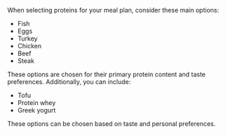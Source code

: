 When selecting proteins for your meal plan, consider these main options:
- Fish
- Eggs
- Turkey
- Chicken
- Beef
- Steak

These options are chosen for their primary protein content and taste preferences. Additionally, you can include:
- Tofu
- Protein whey
- Greek yogurt

These options can be chosen based on taste and personal preferences.
